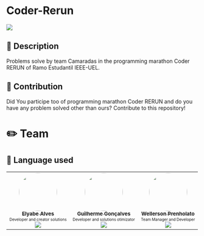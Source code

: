 # Coder-Rerun

<img src="./logo-evento.webp">

## :book: Description

Problems solve by team Camaradas in the programming marathon Coder RERUN of Ramo Estudantil IEEE-UEL.

## :balloon: Contribution

Did You participe too of programming marathon Coder RERUN and do you have any problem solved other than ours?
Contribute to this repository!

# :pencil2: Team 

## :book: Language used

<table>
  <tr>
    <td align="center">
      <a href="https://github.com/Elyabe">
        <img style="border-radius: 50%;" src="https://avatars1.githubusercontent.com/u/27822179?s=460&u=483e56790d8c4e50e0f960205e7abe11a21f3631&v=4" width="100px;" alt=""/>
        <br />
        <sub>
          <b>Elyabe Alves</b>
        </sub>
      </a>
      </br>
      <div style = "font-size:10px; bottom: -20px;">
            Developer and creator solutions
      </div>
      <a href="https://www.linkedin.com/in/elyabe/">
        <img src="https://img.shields.io/badge/-LinkedIn-blue?style=flat-square&logo=Linkedin&logoColor=white&link=https://www.linkedin.com/in/elyabe/"/>
      </a>
    </td>
    <td align="center">
      <a href="https://github.com/guilhermegoncalvess"><img style="border-radius: 50%;" src="https://avatars2.githubusercontent.com/u/45895853?s=460&u=b635cebae03921120ecee9fc2d69e1c9f56de2fe&v=4" width="100px;" alt=""/>
        <br />
        <sub>
          <b>Guilherme Gonçalves</b>
        </sub>
      </a>
      </br>
      <div style = "font-size:10px; bottom: -20px;">
            Developer and solutions otimizator
        </div>
      <a href="https://www.linkedin.com/in/guilhermegoncalvess/">
        <img src="https://img.shields.io/badge/-LinkedIn-blue?style=flat-square&logo=Linkedin&logoColor=white&link=https://www.linkedin.com/in/guilhermegoncalvess/"/>
      </a>
    </td>
    <td align="center">
      <a href="https://github.com/WellersonPrenholato">
        <img style="border-radius: 50%;" src="https://avatars3.githubusercontent.com/u/18597341?s=460&u=d4a6479fae12995534739952864c145a83431836&v=4" width="100px;" alt=""/>
        <br />
        <sub>
          <b>Wellerson Prenholato</b>
        </sub>
      </a>
      </br>
      <div style = "font-size:10px; bottom: -20px;">
            Team Manager and Developer
         </div>
      <a href="https://www.linkedin.com/in/wellersonprenholato/">
        <img src="https://img.shields.io/badge/-LinkedIn-blue?style=flat-square&logo=Linkedin&logoColor=white&link=https://www.linkedin.com/in/wellersonprenholato/"/>
      </a>
    </td>
 